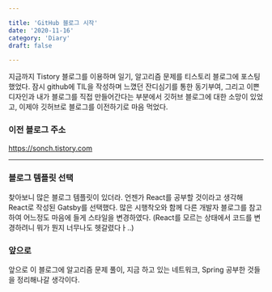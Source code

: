 ```yaml
---

title: 'GitHub 블로그 시작'
date: '2020-11-16'
category: 'Diary'
draft: false

---
```


지금까지 Tistory 블로그를 이용하며 일기, 알고리즘 문제를 티스토리 블로그에 포스팅했었다. 잠시 github에 TIL을 작성하며 느꼈던
잔디심기를 통한 동기부여, 그리고 이쁜 디자인과 내가 블로그를 직접 만들어간다는 부분에서 깃허브 블로그에 대한 소망이 있었고, 이제야 깃허브로 블로그를 이전하기로 마음 먹었다.

### 이전 블로그 주소

https://sonch.tistory.com

---

### 블로그 템플릿 선택

찾아보니 많은 블로그 템플릿이 있더라. 언젠가 React를 공부할 것이라고 생각해 React로 작성된 Gatsby를 선택했다. 많은 시행착오와 함께 다른 개발자 블로그를 참고하여 어느정도 마음에 들게 스타일을 변경하였다. (React를 모르는 상태에서 코드를 변경하려니 뭐가 뭔지 너무나도 헷갈렸다ㅏ..)


### 앞으로 

앞으로 이 블로그에 알고리즘 문제 풀이, 지금 하고 있는 네트워크, Spring 공부한 것들을 정리해나갈 생각이다. 